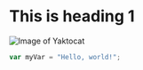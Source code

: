# <h1>This is heading 1</h1>
![Image of Yaktocat](https://octodex.github.com/images/yaktocat.png)

``` javascript
var myVar = "Hello, world!";
```



